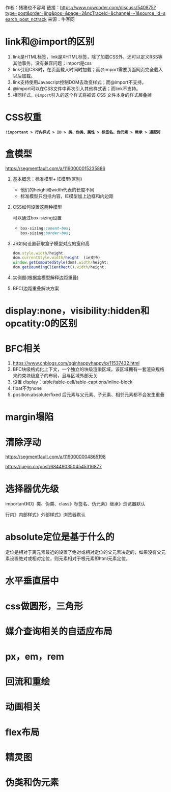作者：猪猪也不容易
链接：https://www.nowcoder.com/discuss/540875?type=post&order=jing&pos=&page=2&ncTraceId=&channel=-1&source_id=search_post_nctrack
来源：牛客网



# link和@import的区别 

1. link是HTML标签，link是XHTML标签，除了加载CSS外，还可以定义RSS等其他事务，没有兼容问题；import是css
2. link引用CSS时，在页面载入时同时加载；而@import需要页面网页完全载入以后加载。
3. link支持使用Javascript控制DOM去改变样式；而@import不支持。
4. @import可以在CSS文件中再次引入其他样式表；而link不支持。
5. 相同样式，`@import`引入的这个样式将被该 CSS 文件本身的样式层叠掉

# CSS权重

**`!important > 行内样式 > ID > 类、伪类、属性 > 标签名、伪元素 > 继承 > 通配符`**

#  盒模型 

https://segmentfault.com/a/1190000015235886

1. 基本概念：标准模型+ IE模型(区别)

   - 他们的height和width代表的长度不同
   - 标准模型只包括内容，IE模型加上边框和内边距

2. CSS如何设置这两种模型

   可以通过box-sizing设置

   - ```css
     box-sizing:conent-box;
     box-sizing:border-box;
     ```

3. JS如何设置获取盒子模型对应的宽和高

   ```js
   dom.style.width/height
   dom.currentStyle.width/height  (ie支持)
   window.getComputedStyle(dom).width/height;
   dom.getBoundingClientRect().width/height;
   ```

4. 实例题(根据盒模型解释边距重叠)

5. BFC(边距重叠解决方案

#  display:none，visibility:hidden和opcatity:0的区别 

#  BFC相关 

1. https://www.cnblogs.com/qqinhappyhappy/p/11537432.html
2. BFC块级格式化上下文，一个独立的块级渲染区域，该区域拥有一套渲染规格来约束块级盒子的布局，且与区域外部无关
2. 设置 display：table/table-cell/table-captions/inline-block 
2. float不为none
2. position:absolute/fixed 后元素与父元素、子元素、相邻元素都不会发生重叠

#  margin塌陷 

#  清除浮动 

https://segmentfault.com/a/1190000004865198

https://juejin.cn/post/6844903504545316877

#  选择器优先级 

important》ID》类、伪类、class》标签名、伪元素》继承》浏览器默认

行内》内部样式》外部样式》浏览器默认

#  absolute定位是基于什么的 

定位是相对于离元素最近的设置了绝对或相对定位的父元素决定的，如果没有父元素设置绝对或相对定位，则元素相对于根元素即html元素定位。

#  水平垂直居中 

#  css做圆形，三角形 

#  媒介查询相关的自适应布局 

#  px，em，rem 

#  回流和重绘 

#  动画相关 

#  flex布局 

#  精灵图 

#  伪类和伪元素